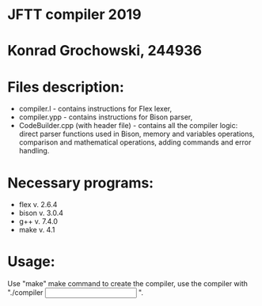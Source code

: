 # JFTT compiler 2019
# Konrad Grochowski, 244936
# Files description:
- compiler.l -  contains instructions for Flex lexer,
- compiler.ypp - contains instructions for Bison parser,
- CodeBuilder.cpp (with header file) - contains all the compiler logic: direct parser functions used in Bison, memory and variables operations, comparison and mathematical operations, adding commands and error handling.
# Necessary programs:
- flex v. 2.6.4
- bison v. 3.0.4
- g++ v. 7.4.0
- make v. 4.1
# Usage:
Use  "make" make command to create the compiler, use the compiler with "./compiler <input> <output>".
